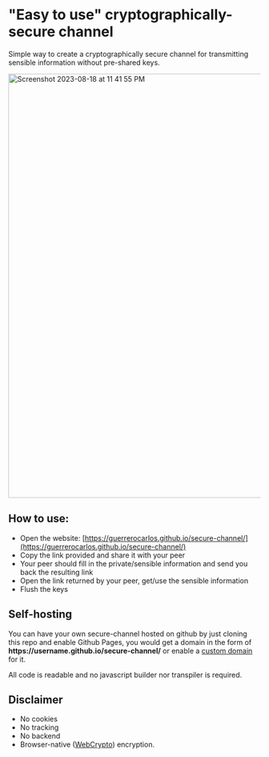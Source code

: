 # "Easy to use" cryptographically-secure channel

Simple way to create a cryptographically secure channel for transmitting sensible information without pre-shared keys.

<img width="847" alt="Screenshot 2023-08-18 at 11 41 55 PM" src="https://github.com/guerrerocarlos/secure-channel/assets/82532/761b842f-3b7b-4e4f-a696-326d93bc6564">

## How to use:

 * Open the website: [https://guerrerocarlos.github.io/secure-channel/](https://guerrerocarlos.github.io/secure-channel/)
 * Copy the link provided and share it with your peer
 * Your peer should fill in the private/sensible information and send you back the resulting link
 * Open the link returned by your peer, get/use the sensible information
 * Flush the keys

## Self-hosting

You can have your own secure-channel hosted on github by just cloning this repo and enable Github Pages, you would get a domain in the form of __https://**username**.github.io/secure-channel/__ or enable a [custom domain](https://docs.github.com/en/pages/configuring-a-custom-domain-for-your-github-pages-site/about-custom-domains-and-github-pages) for it.

All code is readable and no javascript builder nor transpiler is required.

## Disclaimer

* No cookies
* No tracking
* No backend
* Browser-native ([WebCrypto](https://developer.mozilla.org/en-US/docs/Web/API/SubtleCrypto)) encryption.
